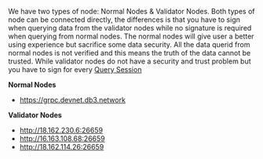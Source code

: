 We have two types of node: Normal Nodes & Validator Nodes.
Both types of node can be connected directly, the differences is that you have to sign when querying data from the validator nodes while no signature is required when querying from normal nodes.
The normal nodes will give user a better using experience but sacrifice some data security. All the data querid from normal nodes is not verified and this means the truth of the data cannot be trusted. While validator nodes do not have a security and trust problem but you have to sign for every [Query Session]()

**Normal Nodes**

- https://grpc.devnet.db3.network

**Validator Nodes**

- http://18.162.230.6:26659
- http://16.163.108.68:26659
- http://18.162.114.26:26659
